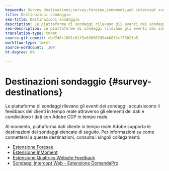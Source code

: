 ```yaml
---
keywords: Survey destinations;survey;foresee;inmoment;web intercept surveys;qualtrics
title: Destinazioni sondaggio
seo-title: Destinazioni sondaggio
description: Le piattaforme di sondaggi rilevano gli eventi dei sondaggi, acquisiscono il feedback dei clienti in tempo reale attraverso gli elementi dei dati e condividono i dati con  Adobe CDP in tempo reale.
seo-description: Le piattaforme di sondaggi rilevano gli eventi dei sondaggi, acquisiscono il feedback dei clienti in tempo reale attraverso gli elementi dei dati e condividono i dati con  Adobe CDP in tempo reale.
translation-type: tm+mt
source-git-commit: cbd748c1881c61f5e636567d94b68f2cf7302fa5
workflow-type: tm+mt
source-wordcount: '104'
ht-degree: 0%

---
```



# Destinazioni sondaggio {#survey-destinations}

Le piattaforme di sondaggi rilevano gli eventi dei sondaggi, acquisiscono il feedback dei clienti in tempo reale attraverso gli elementi dei dati e condividono i dati con  Adobe CDP in tempo reale.

Al momento,  piattaforma dati cliente in tempo reale Adobe supporta le destinazioni dei sondaggi elencate di seguito. Per informazioni su come connettersi a queste destinazioni, consulta i singoli collegamenti:

* [Estensione Foresee](/help/rtcdp/destinations/foresee-extension.md)
* [Estensione InMoment](/help/rtcdp/destinations/inmoment-extension.md)
* [Estensione Qualtrics Website Feedback](qualtrics-extension.md)
* [Sondaggi Intercept Web - Estensione DomandaPro](/help/rtcdp/destinations/web-intercept-surveys-extension.md)
